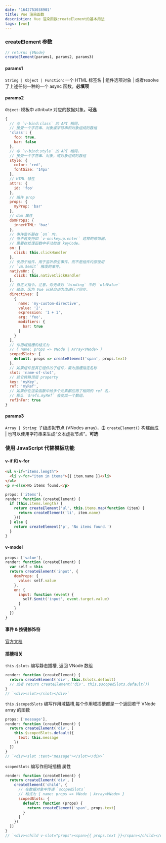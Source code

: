 ```yaml
---
date: '1642753038901'
title: Vue 渲染函数
description: Vue 渲染函数createElement的基本用法
tags: [vue]
---
```


### createElement 参数
```javascript
// returns {VNode}
createElement(params1, params2, params3)
```
#### params1
`String | Object | Function`: 一个 HTML 标签名 | 组件选项对象 | 或者resolve 了上述任何一种的一个 async 函数。**必填项**
#### params2
`Object`: 模板中 attribute 对应的数据对象。**可选**
```javascript
{
  // 与 `v-bind:class` 的 API 相同，
  // 接受一个字符串、对象或字符串和对象组成的数组
  'class': {
    foo: true,
    bar: false
  },
  // 与 `v-bind:style` 的 API 相同，
  // 接受一个字符串、对象，或对象组成的数组
  style: {
    color: 'red',
    fontSize: '14px'
  },
  // HTML 特性
  attrs: {
    id: 'foo'
  },
  // 组件 prop
  props: {
    myProp: 'bar'
  },
  // dom 属性
  domProps: {
    innerHTML: 'baz'
  },
  // 事件监听器在 `on` 内，
  // 但不再支持如 `v-on:keyup.enter` 这样的修饰器。
  // 需要在处理函数中手动检查 keyCode。
  on: {
    click: this.clickHandler
  },
  // 仅用于组件，用于监听原生事件，而不是组件内部使用
  // `vm.$emit` 触发的事件。
  nativeOn: {
    click: this.nativeClickHandler
  },
  // 自定义指令。注意，你无法对 `binding` 中的 `oldValue`
  // 赋值，因为 Vue 已经自动为你进行了同步。
  directives: [
    {
      name: 'my-custom-directive',
      value: '2',
      expression: '1 + 1',
      arg: 'foo',
      modifiers: {
        bar: true
      }
    }
  ],
  // 作用域插槽的格式为
  // { name: props => VNode | Array<VNode> }
  scopedSlots: {
    default: props => createElement('span', props.text)
  },
  // 如果组件是其它组件的子组件，需为插槽指定名称
  slot: 'name-of-slot',
  // 其它特殊顶层 property
  key: 'myKey',
  ref: 'myRef',
  // 如果你在渲染函数中给多个元素都应用了相同的 ref 名，
  // 那么 `$refs.myRef` 会变成一个数组。
  refInFor: true
}
```
#### params3
`Array | String`: 子级虚拟节点 (VNodes array)，由 `createElement()` 构建而成 | 也可以使用字符串来生成“文本虚拟节点”。**可选**

### 使用 JavaScript 代替模板功能
#### v-if 和 v-for
```html
<ul v-if="items.length">
  <li v-for="item in items">{{ item.name }}</li>
</ul>
<p v-else>No items found.</p>
```
```javascript
props: ['items'],
render: function (createElement) {
  if (this.items.length) {
    return createElement('ul', this.items.map(function (item) {
      return createElement('li', item.name)
    }))
  } else {
    return createElement('p', 'No items found.')
  }
}
```
#### v-model
```javascript
props: ['value'],
render: function (createElement) {
  var self = this
  return createElement('input', {
    domProps: {
      value: self.value
    },
    on: {
      input: function (event) {
        self.$emit('input', event.target.value)
      }
    }
  })
}
```
#### 事件 & 按键修饰符
[官方文档](https://cn.vuejs.org/v2/guide/render-function.html#%E4%BA%8B%E4%BB%B6-amp-%E6%8C%89%E9%94%AE%E4%BF%AE%E9%A5%B0%E7%AC%A6)
#### 插槽相关
`this.$slots` 编写静态插槽, 返回 VNode 数组
```javascript
render: function (createElement) {
  return createElement('div', this.$slots.default)
  // 或者 return createElement('div', this.$scopedSlots.default())
}
// `<div><slot></slot></div>`
```
`this.$scopedSlots` 编写作用域插槽,每个作用域插槽都是一个返回若干 VNode array 的函数
```javascript
props: ['message'],
render: function (createElement) {
  return createElement('div', [
    this.$scopedSlots.default({
      text: this.message
    })
  ])
}
// `<div><slot :text="message"></slot></div>`
```
`scopedSlots` 编写作用域插槽 属性
```javascript
render: function (createElement) {
  return createElement('div', [
    createElement('child', {
      // 在数据对象中传递 `scopedSlots`
      // 格式为 { name: props => VNode | Array<VNode> }
      scopedSlots: {
        default: function (props) {
          return createElement('span', props.text)
        }
      }
    })
  ])
}
// `<div><child v-slot="props"><span>{{ props.text }}</span></child></div>`
```
